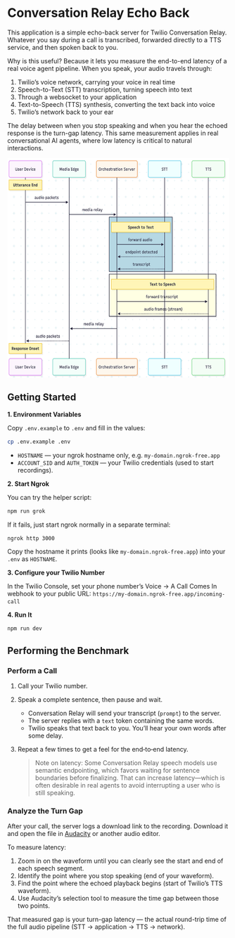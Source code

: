 # Conversation Relay Echo Back

This application is a simple echo-back server for Twilio Conversation Relay. Whatever you say during a call is transcribed, forwarded directly to a TTS service, and then spoken back to you.

Why is this useful? Because it lets you measure the end-to-end latency of a real voice agent pipeline. When you speak, your audio travels through:

1. Twilio’s voice network, carrying your voice in real time
2. Speech-to-Text (STT) transcription, turning speech into text
3. Through a websocket to your application
4. Text-to-Speech (TTS) synthesis, converting the text back into voice
5. Twilio’s network back to your ear

The delay between when you stop speaking and when you hear the echoed response is the turn-gap latency. This same measurement applies in real conversational AI agents, where low latency is critical to natural interactions.

<p align="center">
  <img src="docs/seq-echo-back.jpg" height="500px" />
</p>

## Getting Started

**1. Environment Variables**

Copy `.env.example` to `.env` and fill in the values:

```bash
cp .env.example .env
```

- `HOSTNAME` — your ngrok hostname only, e.g. `my-domain.ngrok-free.app`
- `ACCOUNT_SID` and `AUTH_TOKEN` — your Twilio credentials (used to start recordings).

**2. Start Ngrok**

You can try the helper script:

```bash
npm run grok
```

If it fails, just start ngrok normally in a separate terminal:

```bash
ngrok http 3000
```

Copy the hostname it prints (looks like `my-domain.ngrok-free.app`) into your `.env` as `HOSTNAME`.

**3. Configure your Twilio Number**

In the Twilio Console, set your phone number’s Voice → A Call Comes In webhook to your public URL: `https://my-domain.ngrok-free.app/incoming-call`

**4. Run It**

```bash
npm run dev
```

## Performing the Benchmark

### Perform a Call

1. Call your Twilio number.
2. Speak a complete sentence, then pause and wait.
   - Conversation Relay will send your transcript (`prompt`) to the server.
   - The server replies with a `text` token containing the same words.
   - Twilio speaks that text back to you. You’ll hear your own words after some delay.
3. Repeat a few times to get a feel for the end‑to‑end latency.

   > Note on latency: Some Conversation Relay speech models use semantic endpointing, which favors waiting for sentence boundaries before finalizing. That can increase latency—which is often desirable in real agents to avoid interrupting a user who is still speaking.

### Analyze the Turn Gap

After your call, the server logs a download link to the recording. Download it and open the file in [Audacity](https://www.audacityteam.org/)
or another audio editor.

To measure latency:

1. Zoom in on the waveform until you can clearly see the start and end of each speech segment.
2. Identify the point where you stop speaking (end of your waveform).
3. Find the point where the echoed playback begins (start of Twilio’s TTS waveform).
4. Use Audacity’s selection tool to measure the time gap between those two points.

That measured gap is your turn-gap latency — the actual round-trip time of the full audio pipeline (STT → application → TTS → network).
